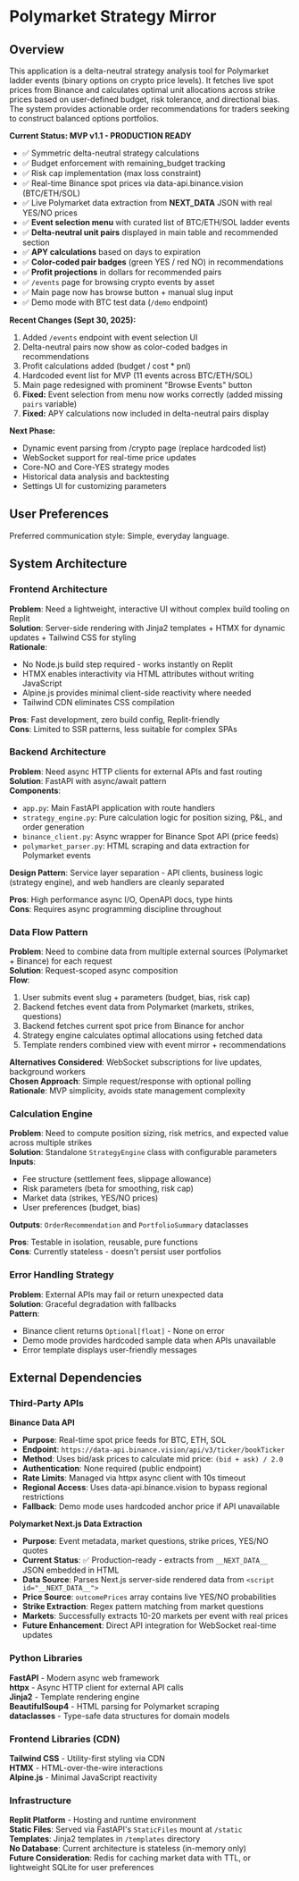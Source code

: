 # Polymarket Strategy Mirror

## Overview

This application is a delta-neutral strategy analysis tool for Polymarket ladder events (binary options on crypto price levels). It fetches live spot prices from Binance and calculates optimal unit allocations across strike prices based on user-defined budget, risk tolerance, and directional bias. The system provides actionable order recommendations for traders seeking to construct balanced options portfolios.

**Current Status: MVP v1.1 - PRODUCTION READY**
- ✅ Symmetric delta-neutral strategy calculations
- ✅ Budget enforcement with remaining_budget tracking
- ✅ Risk cap implementation (max loss constraint)
- ✅ Real-time Binance spot prices via data-api.binance.vision (BTC/ETH/SOL)
- ✅ Live Polymarket data extraction from __NEXT_DATA__ JSON with real YES/NO prices
- ✅ **Event selection menu** with curated list of BTC/ETH/SOL ladder events
- ✅ **Delta-neutral unit pairs** displayed in main table and recommended section
- ✅ **APY calculations** based on days to expiration
- ✅ **Color-coded pair badges** (green YES / red NO) in recommendations
- ✅ **Profit projections** in dollars for recommended pairs
- ✅ `/events` page for browsing crypto events by asset
- ✅ Main page now has browse button + manual slug input
- ✅ Demo mode with BTC test data (`/demo` endpoint)

**Recent Changes (Sept 30, 2025):**
1. Added `/events` endpoint with event selection UI
2. Delta-neutral pairs now show as color-coded badges in recommendations
3. Profit calculations added (budget / cost * pnl)
4. Hardcoded event list for MVP (11 events across BTC/ETH/SOL)
5. Main page redesigned with prominent "Browse Events" button
6. **Fixed:** Event selection from menu now works correctly (added missing `pairs` variable)
7. **Fixed:** APY calculations now included in delta-neutral pairs display

**Next Phase:**
- Dynamic event parsing from /crypto page (replace hardcoded list)
- WebSocket support for real-time price updates  
- Core-NO and Core-YES strategy modes
- Historical data analysis and backtesting
- Settings UI for customizing parameters

## User Preferences

Preferred communication style: Simple, everyday language.

## System Architecture

### Frontend Architecture
**Problem**: Need a lightweight, interactive UI without complex build tooling on Replit  
**Solution**: Server-side rendering with Jinja2 templates + HTMX for dynamic updates + Tailwind CSS for styling  
**Rationale**: 
- No Node.js build step required - works instantly on Replit
- HTMX enables interactivity via HTML attributes without writing JavaScript
- Alpine.js provides minimal client-side reactivity where needed
- Tailwind CDN eliminates CSS compilation

**Pros**: Fast development, zero build config, Replit-friendly  
**Cons**: Limited to SSR patterns, less suitable for complex SPAs

### Backend Architecture
**Problem**: Need async HTTP clients for external APIs and fast routing  
**Solution**: FastAPI with async/await pattern  
**Components**:
- `app.py`: Main FastAPI application with route handlers
- `strategy_engine.py`: Pure calculation logic for position sizing, P&L, and order generation
- `binance_client.py`: Async wrapper for Binance Spot API (price feeds)
- `polymarket_parser.py`: HTML scraping and data extraction for Polymarket events

**Design Pattern**: Service layer separation - API clients, business logic (strategy engine), and web handlers are cleanly separated

**Pros**: High performance async I/O, OpenAPI docs, type hints  
**Cons**: Requires async programming discipline throughout

### Data Flow Pattern
**Problem**: Need to combine data from multiple external sources (Polymarket + Binance) for each request  
**Solution**: Request-scoped async composition  
**Flow**:
1. User submits event slug + parameters (budget, bias, risk cap)
2. Backend fetches event data from Polymarket (markets, strikes, questions)
3. Backend fetches current spot price from Binance for anchor
4. Strategy engine calculates optimal allocations using fetched data
5. Template renders combined view with event mirror + recommendations

**Alternatives Considered**: WebSocket subscriptions for live updates, background workers  
**Chosen Approach**: Simple request/response with optional polling  
**Rationale**: MVP simplicity, avoids state management complexity

### Calculation Engine
**Problem**: Need to compute position sizing, risk metrics, and expected value across multiple strikes  
**Solution**: Standalone `StrategyEngine` class with configurable parameters  
**Inputs**:
- Fee structure (settlement fees, slippage allowance)
- Risk parameters (beta for smoothing, risk cap)
- Market data (strikes, YES/NO prices)
- User preferences (budget, bias)

**Outputs**: `OrderRecommendation` and `PortfolioSummary` dataclasses

**Pros**: Testable in isolation, reusable, pure functions  
**Cons**: Currently stateless - doesn't persist user portfolios

### Error Handling Strategy
**Problem**: External APIs may fail or return unexpected data  
**Solution**: Graceful degradation with fallbacks  
**Pattern**:
- Binance client returns `Optional[float]` - None on error
- Demo mode provides hardcoded sample data when APIs unavailable
- Error template displays user-friendly messages

## External Dependencies

### Third-Party APIs

**Binance Data API**
- **Purpose**: Real-time spot price feeds for BTC, ETH, SOL
- **Endpoint**: `https://data-api.binance.vision/api/v3/ticker/bookTicker`
- **Method**: Uses bid/ask prices to calculate mid price: `(bid + ask) / 2.0`
- **Authentication**: None required (public endpoint)
- **Rate Limits**: Managed via httpx async client with 10s timeout
- **Regional Access**: Uses data-api.binance.vision to bypass regional restrictions
- **Fallback**: Demo mode uses hardcoded anchor price if API unavailable

**Polymarket Next.js Data Extraction**
- **Purpose**: Event metadata, market questions, strike prices, YES/NO quotes
- **Current Status**: ✅ Production-ready - extracts from `__NEXT_DATA__` JSON embedded in HTML
- **Data Source**: Parses Next.js server-side rendered data from `<script id="__NEXT_DATA__">`
- **Price Source**: `outcomePrices` array contains live YES/NO probabilities
- **Strike Extraction**: Regex pattern matching from market questions
- **Markets**: Successfully extracts 10-20 markets per event with real prices
- **Future Enhancement**: Direct API integration for WebSocket real-time updates

### Python Libraries

**FastAPI** - Modern async web framework  
**httpx** - Async HTTP client for external API calls  
**Jinja2** - Template rendering engine  
**BeautifulSoup4** - HTML parsing for Polymarket scraping  
**dataclasses** - Type-safe data structures for domain models  

### Frontend Libraries (CDN)

**Tailwind CSS** - Utility-first styling via CDN  
**HTMX** - HTML-over-the-wire interactions  
**Alpine.js** - Minimal JavaScript reactivity  

### Infrastructure

**Replit Platform** - Hosting and runtime environment  
**Static Files**: Served via FastAPI's `StaticFiles` mount at `/static`  
**Templates**: Jinja2 templates in `/templates` directory  
**No Database**: Current architecture is stateless (in-memory only)  
**Future Consideration**: Redis for caching market data with TTL, or lightweight SQLite for user preferences